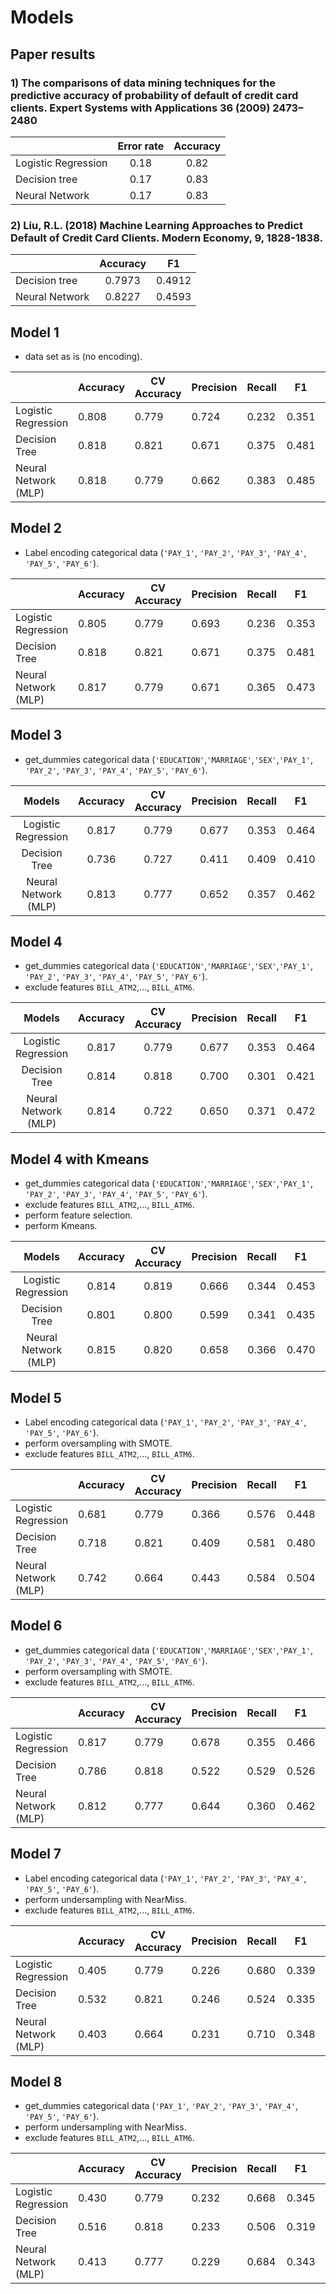 # Models

## Paper results


### 1) The comparisons of data mining techniques for the predictive accuracy of probability of default of credit card clients. Expert Systems with Applications 36 (2009) 2473–2480

|                     | Error rate | Accuracy |
|---------------------|:----------:|:--------:|
| Logistic Regression |    0.18    |   0.82   |
| Decision tree       |    0.17    |   0.83   |
| Neural Network      |    0.17    |   0.83   |

### 2) Liu,  R.L.  (2018) Machine  Learning  Approaches  to  Predict Default  of  Credit  Card  Clients. Modern Economy, 9, 1828-1838. 

|                | Accuracy |   F1   |
|----------------|:--------:|:------:|
|  Decision tree |  0.7973  | 0.4912 |
| Neural Network |  0.8227  | 0.4593 |

## Model 1

- data set as is (no encoding).

| |Accuracy             | CV Accuracy | Precision | Recall | F1    | AUC          |
|----------------------|-------------|-----------|--------|-------|-------|-------|
| Logistic Regression  | 0.808       | 0.779     | 0.724  | 0.232 | 0.351 | 0.727 |
| Decision Tree        | 0.818       | 0.821     | 0.671  | 0.375 | 0.481 | 0.733 |
| Neural Network (MLP) | 0.818       | 0.779     | 0.662  | 0.383 | 0.485 | 0.769 |

## Model 2

- Label encoding categorical data (`'PAY_1'`, `'PAY_2'`, `'PAY_3'`, `'PAY_4'`, `'PAY_5'`, `'PAY_6'`).

| |Accuracy             | CV Accuracy | Precision | Recall | F1    | AUC          |
|----------------------|-------------|-----------|--------|-------|-------|-------|
| Logistic Regression  | 0.805       | 0.779     | 0.693  | 0.236 | 0.353 | 0.729 |
| Decision Tree        | 0.818       | 0.821     | 0.671  | 0.375 | 0.481 | 0.733 |
| Neural Network (MLP) | 0.817       | 0.779     | 0.671  | 0.365 | 0.473 | 0.767 |

## Model 3

- get_dummies categorical data (`'EDUCATION'`,`'MARRIAGE'`,`'SEX'`,`'PAY_1'`, `'PAY_2'`, `'PAY_3'`, `'PAY_4'`, `'PAY_5'`, `'PAY_6'`).

|        Models        | Accuracy | CV Accuracy | Precision | Recall |   F1  |  AUC  |
|:--------------------:|:--------:|:-----------:|:---------:|:------:|:-----:|:-----:|
| Logistic Regression  |   0.817  |    0.779    |   0.677   |  0.353 | 0.464 | 0.772 |
| Decision Tree        |   0.736  |    0.727    |   0.411   |  0.409 | 0.410 | 0.609 |
| Neural Network (MLP) |   0.813  |    0.777    |   0.652   |  0.357 | 0.462 | 0.765 |

## Model 4

- get_dummies categorical data (`'EDUCATION'`,`'MARRIAGE'`,`'SEX'`,`'PAY_1'`, `'PAY_2'`, `'PAY_3'`, `'PAY_4'`, `'PAY_5'`, `'PAY_6'`).
- exclude features `BILL_ATM2`,..., `BILL_ATM6`.

|        Models        | Accuracy | CV Accuracy | Precision | Recall |   F1  |  AUC  |
|:--------------------:|:--------:|:-----------:|:---------:|:------:|:-----:|:-----:|
| Logistic Regression  |   0.817  |    0.779    |   0.677   |  0.353 | 0.464 | 0.771 |
| Decision Tree        |   0.814  |    0.818    |   0.700   |  0.301 | 0.421 | 0.719 |
| Neural Network (MLP) |   0.814  |    0.722    |   0.650   |  0.371 | 0.472 | 0.769 |

## Model 4 with Kmeans

- get_dummies categorical data (`'EDUCATION'`,`'MARRIAGE'`,`'SEX'`,`'PAY_1'`, `'PAY_2'`, `'PAY_3'`, `'PAY_4'`, `'PAY_5'`, `'PAY_6'`).
- exclude features `BILL_ATM2`,..., `BILL_ATM6`.
- perform feature selection.
- perform Kmeans.

|        Models        | Accuracy | CV Accuracy | Precision | Recall |   F1  |  AUC  |
|:--------------------:|:--------:|:-----------:|:---------:|:------:|:-----:|:-----:|
| Logistic Regression  |   0.814  |    0.819    |   0.666   |  0.344 | 0.453 | 0.765 |
| Decision Tree        |   0.801  |    0.800    |   0.599   |  0.341 | 0.435 | 0.682 |
| Neural Network (MLP) |   0.815  |    0.820    |   0.658   |  0.366 | 0.470 | 0.766 |

## Model 5

- Label encoding categorical data (`'PAY_1'`, `'PAY_2'`, `'PAY_3'`, `'PAY_4'`, `'PAY_5'`, `'PAY_6'`).
- perform oversampling with SMOTE.
- exclude features `BILL_ATM2`,..., `BILL_ATM6`.

| |Accuracy             | CV Accuracy | Precision | Recall | F1    | AUC          |
|----------------------|-------------|-----------|--------|-------|-------|-------|
| Logistic Regression  | 0.681       | 0.779     | 0.366  | 0.576 | 0.448 | 0.690 |
| Decision Tree        | 0.718       | 0.821     | 0.409  | 0.581 | 0.480 | 0.715 |
| Neural Network (MLP) | 0.742       | 0.664     | 0.443 | 0.584 | 0.504 | 0.748 |

## Model 6

- get_dummies categorical data (`'EDUCATION'`,`'MARRIAGE'`,`'SEX'`,`'PAY_1'`, `'PAY_2'`, `'PAY_3'`, `'PAY_4'`, `'PAY_5'`, `'PAY_6'`).
- perform oversampling with SMOTE.
- exclude features `BILL_ATM2`,..., `BILL_ATM6`.

| |Accuracy             | CV Accuracy | Precision | Recall | F1    | AUC          |
|----------------------|-------------|-----------|--------|-------|-------|-------|
| Logistic Regression  | 0.817       | 0.779     | 0.678  | 0.355 | 0.466 | 0.771 |
| Decision Tree        | 0.786       | 0.818     | 0.522  | 0.529 | 0.526 | 0.729 |
| Neural Network (MLP) | 0.812       | 0.777    | 0.644  | 0.360 | 0.462 | 0.768 |

## Model 7

- Label encoding categorical data (`'PAY_1'`, `'PAY_2'`, `'PAY_3'`, `'PAY_4'`, `'PAY_5'`, `'PAY_6'`).
- perform undersampling with NearMiss.
- exclude features `BILL_ATM2`,..., `BILL_ATM6`.

| |Accuracy             | CV Accuracy | Precision | Recall | F1    | AUC          |
|----------------------|-------------|-----------|--------|-------|-------|-------|
| Logistic Regression  | 0.405       | 0.779     | 0.226  | 0.680 | 0.339 | 0.448 |
| Decision Tree        | 0.532       | 0.821     | 0.246  | 0.524 | 0.335 | 0.489 |
| Neural Network (MLP) | 0.403       | 0.664     | 0.231  | 0.710 | 0.348 | 0.438 |

## Model 8

- get_dummies categorical data (`'PAY_1'`, `'PAY_2'`, `'PAY_3'`, `'PAY_4'`, `'PAY_5'`, `'PAY_6'`).
- perform undersampling with NearMiss.
- exclude features `BILL_ATM2`,..., `BILL_ATM6`.

| |Accuracy             | CV Accuracy | Precision | Recall | F1    | AUC         |
|----------------------|-------------|-----------|--------|-------|-------|------|
| Logistic Regression  | 0.430       | 0.779     | 0.232  | 0.668 | 0.345 | 0.482 |
| Decision Tree        | 0.516       | 0.818     | 0.233  | 0.506 | 0.319 | 0.480 |
| Neural Network (MLP) | 0.413       | 0.777    | 0.229  | 0.684 | 0.343 | 0.453 |
